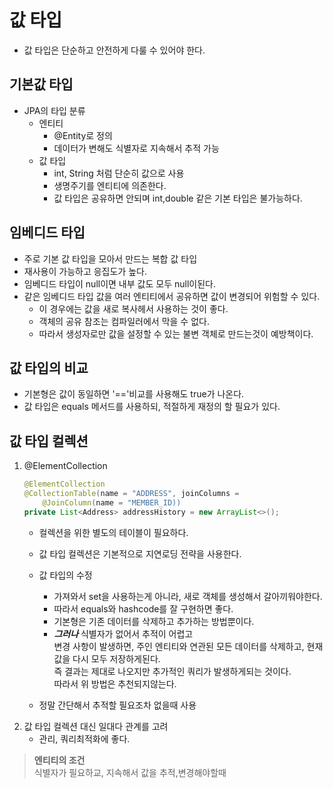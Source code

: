 # 값 타입
- 값 타입은 단순하고 안전하게 다룰 수 있어야 한다.

## 기본값 타입
- JPA의 타입 분류
    - 엔티티  
        - @Entity로 정의
        - 데이터가 변해도 식별자로 지속해서 추적 가능
    - 값 타입
        - int, String 처럼 단순히 값으로 사용
        - 생명주기를 엔티티에 의존한다.
        - 값 타입은 공유하면 안되며 int,double 같은 기본 타입은 불가능하다.  

## 임베디드 타입
- 주로 기본 값 타입을 모아서 만드는 복합 값 타입  
- 재사용이 가능하고 응집도가 높다.
- 임베디드 타입이 null이면 내부 값도 모두 null이된다.  
- 같은 임베디드 타입 값을 여러 엔티티에서 공유하면 값이 변경되어 위험할 수 있다.  
    - 이 경우에는 값을 새로 복사헤서 사용하는 것이 좋다.  
    - 객체의 공유 참조는 컴파일러에서 막을 수 없다.
    - 따라서 생성자로만 값을 설정할 수 있는 불변 객체로 만드는것이 예방책이다.

## 값 타입의 비교  
- 기본형은 값이 동일하면 '=='비교를 사용해도 true가 나온다.
- 값 타입은 equals 메서드를 사용하되, 적절하게 재정의 할 필요가 있다.  

## 값 타입 컬렉션
1. @ElementCollection
    ```java
    @ElementCollection
    @CollectionTable(name = "ADDRESS", joinColumns = 
        @JoinColumn(name = "MEMBER_ID))
    private List<Address> addressHistory = new ArrayList<>();    
    ```
    - 컬렉션을 위한 별도의 테이블이 필요하다.
    - 값 타입 컬렉션은 기본적으로 지연로딩 전략을 사용한다.
    - 값 타입의 수정
        - 가져와서 set을 사용하는게 아니라, 새로 객체를 생성해서 갈아끼워야한다.  
        - 따라서 equals와 hashcode를 잘 구현하면 좋다.
        - 기본형은 기존 데이터를 삭제하고 추가하는 방법뿐이다.  
        - ***그러나*** 식별자가 없어서 추적이 어렵고  
        변경 사항이 발생하면, 주인 엔티티와 연관된 모든 데이터를 삭제하고, 현재 값을 다시 모두 저장하게된다.  
        즉 결과는 제대로 나오지만 추가적인 쿼리가 발생하게되는 것이다.  
        따라서 위 방법은 추천되지않는다.  
    
    - 정말 간단해서 추적할 필요조차 없을때 사용
2. 값 타입 컬렉션 대신 일대다 관계를 고려   
    - 관리, 쿼리최적화에 좋다.  
> **엔티티의 조건**  
식별자가 필요하교, 지속해서 값을 추적,변경해야할때

    